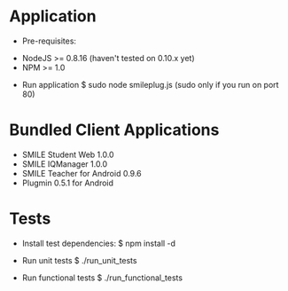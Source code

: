 Application
===========

 * Pre-requisites:
  - NodeJS >= 0.8.16 (haven't tested on 0.10.x yet)
  - NPM >= 1.0

 * Run application
  $ sudo node smileplug.js (sudo only if you run on port 80)

Bundled Client Applications
===========================

* SMILE Student Web 1.0.0
* SMILE IQManager 1.0.0
* SMILE Teacher for Android 0.9.6
* Plugmin 0.5.1 for Android

Tests
=====

 * Install test dependencies:
  $ npm install -d

 * Run unit tests
  $ ./run_unit_tests 

 * Run functional tests
  $ ./run_functional_tests 

